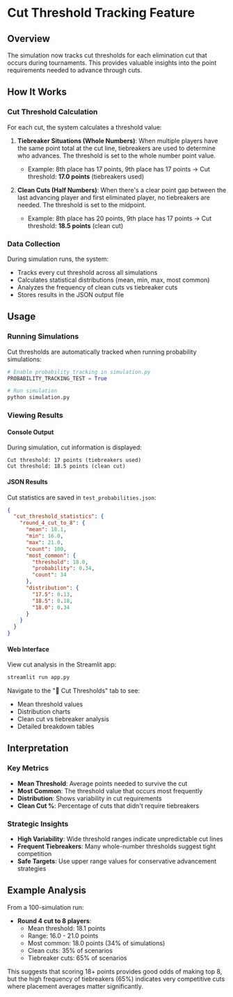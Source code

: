 # Cut Threshold Tracking Feature

## Overview
The simulation now tracks cut thresholds for each elimination cut that occurs during tournaments. This provides valuable insights into the point requirements needed to advance through cuts.

## How It Works

### Cut Threshold Calculation
For each cut, the system calculates a threshold value:

1. **Tiebreaker Situations (Whole Numbers)**: When multiple players have the same point total at the cut line, tiebreakers are used to determine who advances. The threshold is set to the whole number point value.
   - Example: 8th place has 17 points, 9th place has 17 points → Cut threshold: **17.0 points** (tiebreakers used)

2. **Clean Cuts (Half Numbers)**: When there's a clear point gap between the last advancing player and first eliminated player, no tiebreakers are needed. The threshold is set to the midpoint.
   - Example: 8th place has 20 points, 9th place has 17 points → Cut threshold: **18.5 points** (clean cut)

### Data Collection
During simulation runs, the system:
- Tracks every cut threshold across all simulations
- Calculates statistical distributions (mean, min, max, most common)
- Analyzes the frequency of clean cuts vs tiebreaker cuts
- Stores results in the JSON output file

## Usage

### Running Simulations
Cut thresholds are automatically tracked when running probability simulations:

```python
# Enable probability tracking in simulation.py
PROBABILITY_TRACKING_TEST = True

# Run simulation
python simulation.py
```

### Viewing Results

#### Console Output
During simulation, cut information is displayed:
```
Cut threshold: 17 points (tiebreakers used)
Cut threshold: 18.5 points (clean cut)
```

#### JSON Results
Cut statistics are saved in `test_probabilities.json`:
```json
{
  "cut_threshold_statistics": {
    "round_4_cut_to_8": {
      "mean": 18.1,
      "min": 16.0,
      "max": 21.0,
      "count": 100,
      "most_common": {
        "threshold": 18.0,
        "probability": 0.34,
        "count": 34
      },
      "distribution": {
        "17.5": 0.13,
        "18.5": 0.18,
        "18.0": 0.34
      }
    }
  }
}
```

#### Web Interface
View cut analysis in the Streamlit app:
```bash
streamlit run app.py
```

Navigate to the "🔪 Cut Thresholds" tab to see:
- Mean threshold values
- Distribution charts
- Clean cut vs tiebreaker analysis
- Detailed breakdown tables

## Interpretation

### Key Metrics
- **Mean Threshold**: Average points needed to survive the cut
- **Most Common**: The threshold value that occurs most frequently
- **Distribution**: Shows variability in cut requirements
- **Clean Cut %**: Percentage of cuts that didn't require tiebreakers

### Strategic Insights
- **High Variability**: Wide threshold ranges indicate unpredictable cut lines
- **Frequent Tiebreakers**: Many whole-number thresholds suggest tight competition
- **Safe Targets**: Use upper range values for conservative advancement strategies

## Example Analysis
From a 100-simulation run:
- **Round 4 cut to 8 players**:
  - Mean threshold: 18.1 points
  - Range: 16.0 - 21.0 points
  - Most common: 18.0 points (34% of simulations)
  - Clean cuts: 35% of scenarios
  - Tiebreaker cuts: 65% of scenarios

This suggests that scoring 18+ points provides good odds of making top 8, but the high frequency of tiebreakers (65%) indicates very competitive cuts where placement averages matter significantly. 